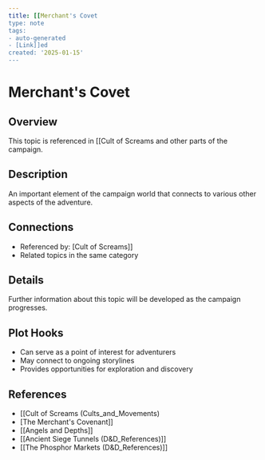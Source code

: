 ```yaml
---
title: [[Merchant's Covet
type: note
tags:
- auto-generated
- [Link]]ed
created: '2025-01-15'
---
```


# Merchant's Covet

## Overview
This topic is referenced in [[Cult of Screams and other parts of the campaign.

## Description
An important element of the campaign world that connects to various other aspects of the adventure.

## Connections
- Referenced by: [Cult of Screams]]
- Related topics in the same category

## Details
Further information about this topic will be developed as the campaign progresses.

## Plot Hooks
- Can serve as a point of interest for adventurers
- May connect to ongoing storylines
- Provides opportunities for exploration and discovery

## References

- [[Cult of Screams (Cults_and_Movements)
- [The Merchant's Covenant]]
- [[Angels and Depths]]
- [[Ancient Siege Tunnels (D&D_References)]]
- [[The Phosphor Markets (D&D_References)]]
